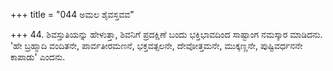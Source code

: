 +++
title = "044 ಅಮಲ ಶೈವಸ್ತವವ"

+++
44. ಶಿವಸ್ತುತಿಯನ್ನು ಹೇಳುತ್ತಾ, ಶಿವನಿಗೆ ಪ್ರದಕ್ಷಿಣೆ ಬಂದು ಭಕ್ತಿಭಾವದಿಂದ ಸಾಷ್ಟಾಂಗ ನಮಸ್ಕಾರ ಮಾಡಿದನು.  'ಹೇ ಬ್ರಹ್ಮಾದಿ ವಂದಿತನೇ, ಪಾರ್ವತೀರಮಣನೆ, ಭಕ್ತವತ್ಸಲನೇ, ದೇವೋತ್ತಮನೇ, ಮುಕ್ಕಣ್ಣನೇ, ಪುಷ್ಟಿವರ್ಧನನೇ ಕಾಪಾಡು' ಎಂದನು.